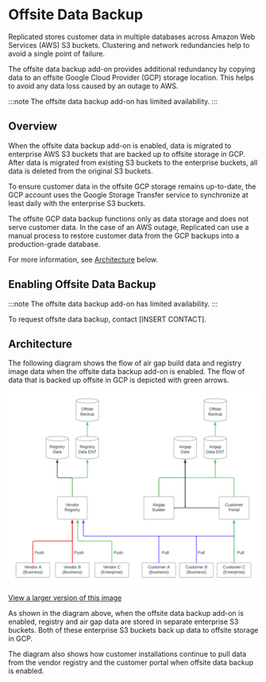 # Offsite Data Backup

Replicated stores customer data in multiple databases across Amazon Web
Services (AWS) S3 buckets. Clustering and network redundancies help to avoid a
single point of failure.

The offsite data backup add-on provides additional redundancy by copying data to
an offsite Google Cloud Provider (GCP) storage location. This helps to avoid
any data loss caused by an outage to AWS.

:::note
The offsite data backup add-on has limited availability.
:::

## Overview

When the offsite data backup add-on is enabled, data is migrated to
enterprise AWS S3 buckets that are backed up to offsite storage in GCP.
After data is migrated from existing S3 buckets to the enterprise buckets,
all data is deleted from the original S3 buckets.

To ensure customer data in the offsite GCP storage remains up-to-date, the GCP
account uses the Google Storage Transfer service to synchronize at least daily with the
enterprise S3 buckets.

The offsite GCP data backup functions only as data storage and does not serve customer
data. In the case of an AWS outage, Replicated can use a manual
process to restore customer data from the GCP backups into a production-grade database.

For more information, see [Architecture](#architecture) below.

## Enabling Offsite Data Backup

:::note
The offsite data backup add-on has limited availability.
:::

To request offsite data backup, contact [INSERT CONTACT].

## Architecture

The following diagram shows the flow of air gap build data and registry image data
when the offsite data backup add-on is enabled. The flow of data that is backed
up offsite in GCP is depicted with green arrows.

![architecture of offsite data storage with the offsite data backup add-on](../../static/images/offsite-backup.png)

[View a larger version of this image](../../static/images/offsite-backup.png)

As shown in the diagram above, when the offsite data backup add-on is enabled,
registry and air gap data are stored in separate enterprise S3 buckets. Both of
these enterprise S3 buckets back up data to offsite storage in GCP.

The diagram also shows how customer installations continue to pull data from the
vendor registry and the customer portal when offsite data backup is enabled.
